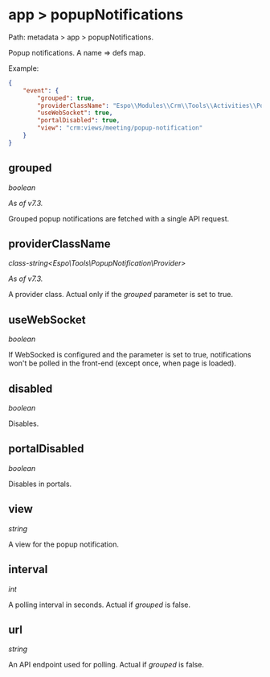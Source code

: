 # app > popupNotifications

Path: metadata > app > popupNotifications.

Popup notifications. A name => defs map.

Example:

```json
{
    "event": {
        "grouped": true,
        "providerClassName": "Espo\\Modules\\Crm\\Tools\\Activities\\PopupNotificationsProvider",
        "useWebSocket": true,
        "portalDisabled": true,
        "view": "crm:views/meeting/popup-notification"
    }
}
```

## grouped

*boolean*

*As of v7.3.*

Grouped popup notifications are fetched with a single API request.

## providerClassName

*class-string<Espo\Tools\PopupNotification\Provider\>*

*As of v7.3.*

A provider class. Actual only if the *grouped* parameter is set to true.

## useWebSocket

*boolean*

If WebSocked is configured and the parameter is set to true, notifications won't be polled in the front-end (except once, when page is loaded).

## disabled

*boolean*

Disables.

## portalDisabled

*boolean*

Disables in portals.

## view

*string*

A view for the popup notification.

## interval

*int*

A polling interval in seconds. Actual if *grouped* is false.

## url

*string*

An API endpoint used for polling. Actual if *grouped* is false.
